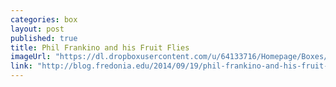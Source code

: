 ```yaml
---
categories: box
layout: post
published: true
title: Phil Frankino and his Fruit Flies
imageUrl: "https://dl.dropboxusercontent.com/u/64133716/Homepage/Boxes/phil.jpg"
link: "http://blog.fredonia.edu/2014/09/19/phil-frankino-and-his-fruit-flies-reap-the-benefits-of-fredonia-science-center/"
---
```


